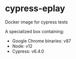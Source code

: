 # cypress-eplay
Docker image for cypress tests

A specialized box containing:

* Google Chrome binaries: v87
* Node: v12
* Cypress: v6.4.0
